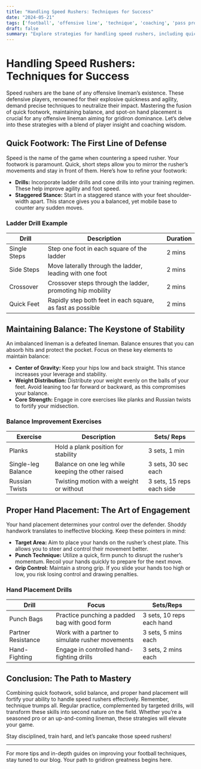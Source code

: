 ```yaml
---
title: "Handling Speed Rushers: Techniques for Success"
date: "2024-05-21"
tags: ['football', 'offensive line', 'technique', 'coaching', 'pass protection', 'speed rushers', 'balance', 'footwork', 'hand placement']
draft: false
summary: "Explore strategies for handling speed rushers, including quick footwork, maintaining balance, and proper hand placement."
---
```


# Handling Speed Rushers: Techniques for Success

Speed rushers are the bane of any offensive lineman’s existence. These defensive players, renowned for their explosive quickness and agility, demand precise techniques to neutralize their impact. Mastering the fusion of quick footwork, maintaining balance, and spot-on hand placement is crucial for any offensive lineman aiming for gridiron dominance. Let’s delve into these strategies with a blend of player insight and coaching wisdom.

## Quick Footwork: The First Line of Defense

Speed is the name of the game when countering a speed rusher. Your footwork is paramount. Quick, short steps allow you to mirror the rusher’s movements and stay in front of them. Here’s how to refine your footwork:

- **Drills:** Incorporate ladder drills and cone drills into your training regimen. These help improve agility and foot speed.
- **Staggered Stance:** Start in a staggered stance with your feet shoulder-width apart. This stance gives you a balanced, yet mobile base to counter any sudden moves.

### Ladder Drill Example

| Drill          | Description                                                  | Duration |
|----------------|--------------------------------------------------------------|----------|
| Single Steps   | Step one foot in each square of the ladder                   | 2 mins   |
| Side Steps     | Move laterally through the ladder, leading with one foot     | 2 mins   |
| Crossover      | Crossover steps through the ladder, promoting hip mobility   | 2 mins   |
| Quick Feet     | Rapidly step both feet in each square, as fast as possible   | 2 mins   |

## Maintaining Balance: The Keystone of Stability

An imbalanced lineman is a defeated lineman. Balance ensures that you can absorb hits and protect the pocket. Focus on these key elements to maintain balance:

- **Center of Gravity:** Keep your hips low and back straight. This stance increases your leverage and stability.
- **Weight Distribution:** Distribute your weight evenly on the balls of your feet. Avoid leaning too far forward or backward, as this compromises your balance.
- **Core Strength:** Engage in core exercises like planks and Russian twists to fortify your midsection.

### Balance Improvement Exercises

| Exercise             | Description                                       | Sets/ Reps  |
|----------------------|---------------------------------------------------|-------------|
| Planks               | Hold a plank position for stability               | 3 sets, 1 min |
| Single-leg Balance   | Balance on one leg while keeping the other raised | 3 sets, 30 sec each|
| Russian Twists       | Twisting motion with a weight or without          | 3 sets, 15 reps each side |

## Proper Hand Placement: The Art of Engagement

Your hand placement determines your control over the defender. Shoddy handwork translates to ineffective blocking. Keep these pointers in mind:

- **Target Area:** Aim to place your hands on the rusher’s chest plate. This allows you to steer and control their movement better.
- **Punch Technique:** Utilize a quick, firm punch to disrupt the rusher’s momentum. Recoil your hands quickly to prepare for the next move.
- **Grip Control:** Maintain a strong grip. If you slide your hands too high or low, you risk losing control and drawing penalties.

### Hand Placement Drills

| Drill               | Focus                                           | Sets/Reps |
|---------------------|-------------------------------------------------|-----------|
| Punch Bags          | Practice punching a padded bag with good form   | 3 sets, 10 reps each hand|
| Partner Resistance  | Work with a partner to simulate rusher movements| 3 sets, 5 mins each   |
| Hand-Fighting       | Engage in controlled hand-fighting drills       | 3 sets, 2 mins each  |

## Conclusion: The Path to Mastery

Combining quick footwork, solid balance, and proper hand placement will fortify your ability to handle speed rushers effectively. Remember, technique trumps all. Regular practice, complemented by targeted drills, will transform these skills into second nature on the field. Whether you’re a seasoned pro or an up-and-coming lineman, these strategies will elevate your game. 

Stay disciplined, train hard, and let’s pancake those speed rushers!

---

For more tips and in-depth guides on improving your football techniques, stay tuned to our blog. Your path to gridiron greatness begins here.
```